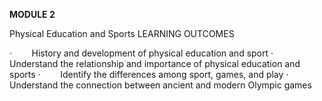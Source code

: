**MODULE 2**

Physical Education and Sports LEARNING OUTCOMES

·        History and development of physical education and sport
·        Understand the relationship and importance of physical education and sports
·        Identify the differences among sport, games, and play
·        Understand the connection between ancient and modern Olympic games
